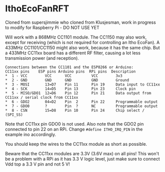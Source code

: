 # IthoEcoFanRFT
Cloned from supersjimmie who cloned from Klusjesman, work in progress to modify for Raspberry Pi - DO NOT USE YET

Will work with a 868MHz CC1101 module.
The CC1150 may also work, except for receiving (which is not required for controlling an Itho EcoFan).
A 433MHz CC1101/CC1150 might also work, because it has the same chip. But a 433MHz CC11xx board has a different RF filter, causing a lot less transmission power (and reception).
```
Connections between the CC1101 and the ESP8266 or Arduino:
CC11xx pins    ESP pins Arduino pins  RPi pins  Description
*  1 - VCC        VCC      VCC         VCC        3v3
*  2 - GND        GND      GND         GND        Ground
*  3 - MOSI       13=D7    Pin 11      Pin 19     Data input to CC11xx
*  4 - SCK        14=D5    Pin 13      Pin 23     Clock pin
*  5 - MISO/GDO1  12=D6    Pin 12      Pin 21     Data output from CC11xx / serial clock from CC11xx
*  6 - GDO2       04=D2    Pin  2      Pin 22     Programmable output
*  7 - GDO0       ?        Pin  ?      NC         Programmable output
*  8 - CSN        15=D8    Pin 10      Pin 24     Chip select / (SPI_SS)
```
Note that CC11xx pin GDO0 is not used.
Also note that the GDO2 pin connected to pin 22 on an RPi. Change ```#define ITHO_IRQ_PIN``` in the example ino accordingly.

You should keep the wires to the CC11xx module as short as possible.

Beware that the CC11xx modules are 3.3V (3.6V max) on all pins!
This won't be a problem with a RPi as it has 3.3 V logic level, just make sure to connect Vdd top a 3.3 V pin and not 5 V!

